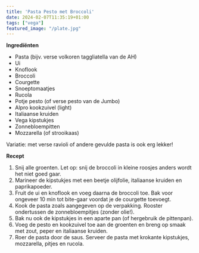 ```yaml
---
title: 'Pasta Pesto met Broccoli'
date: 2024-02-07T11:35:19+01:00
tags: ["vega"]
featured_image: "/plate.jpg"
---
```


**Ingrediënten**
- Pasta (bijv. verse volkoren taggliatella van de AH)
- Ui
- Knoflook 
- Broccoli
- Courgette
- Snoeptomaatjes
- Rucola
- Potje pesto (of verse pesto van de Jumbo)
- Alpro kookzuivel (light)
- Italiaanse kruiden
- Vega kipstukjes
- Zonnebloempitten
- Mozzarella (of strooikaas)

Variatie: met verse ravioli of andere gevulde pasta is ook erg lekker! 

**Recept**
1. Snij alle groenten. Let op: snij de broccoli in kleine roosjes anders wordt het niet goed gaar.
2. Marineer de kipstukjes met een beetje olijfolie, italiaanse kruiden en paprikapoeder.
3. Fruit de ui en knoflook en voeg daarna de broccoli toe. Bak voor ongeveer 10 min tot bite-gaar voordat je de courgette toevoegt.
4. Kook de pasta zoals aangegeven op de verpakking. Rooster ondertussen de zonnebloempitjes (zonder olie!).
5. Bak nu ook de kipstukjes in een aparte pan (of hergebruik de pittenpan).
6. Voeg de pesto en kookzuivel toe aan de groenten en breng op smaak met zout, peper en italiaanse kruiden.
7. Roer de pasta door de saus. Serveer de pasta met krokante kipstukjes, mozzarella, pitjes en rucola.